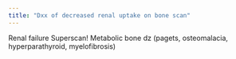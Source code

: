 ```yaml
---
title: "Dxx of decreased renal uptake on bone scan"
---
```

Renal failure
Superscan!
Metabolic bone dz (pagets, osteomalacia, hyperparathyroid, myelofibrosis)

